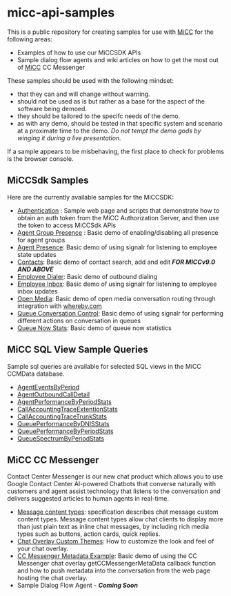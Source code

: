 # micc-api-samples

This is a public repository for creating samples for use with [MiCC](http://www.mitel.com/products/collaboration-software/micontact-center-business) for the following areas:

* Examples of how to use our MiCCSDK APIs
* Sample dialog flow agents and wiki articles on how to get the most out of [MiCC](http://www.mitel.com/products/collaboration-software/micontact-center-business) CC Messenger

These samples should be used with the following mindset:

* that they can and will change without warning.
* should not be used as is but rather as a base for the aspect of the software being demoed.
* they should be tailored to the specifc needs of the demo.
* as with any demo, should be tested in that specific system and scenario at a proximate time to the demo.  *Do not tempt the demo gods by winging it during a live presentation.*

If a sample appears to be misbehaving, the first place to check for problems is the browser console.

## MiCCSdk Samples

Here are the currently available samples for the MiCCSDK:

* [Authentication](https://github.com/mitel-networks/micc-api-samples/tree/master/MiCCSDK/authenticationToken) : Sample web page and scripts that demonstrate how to obtain an auth token from the MiCC Authorization Server, and then use the token to access MiCCSdk APIs
* [Agent Group Presence](https://github.com/mitel-networks/micc-api-samples/tree/master/MiCCSDK/agentGroupPresence) : Basic demo of enabling/disabling all presence for agent groups
* [Agent Presence](https://github.com/mitel-networks/micc-api-samples/tree/master/MiCCSDK/agentPresence): Basic demo of using signalr for listening to employee state updates
* [Contacts](https://github.com/mitel-networks/micc-api-samples/tree/master/MiCCSDK/contacts): Basic demo of contact search, add and edit ***FOR MICCv9.0 AND ABOVE***
* [Employee Dialer](https://github.com/mitel-networks/micc-api-samples/tree/master/MiCCSDK/employeeDialer): Basic demo of outbound dialing
* [Employee Inbox](https://github.com/mitel-networks/micc-api-samples/tree/master/MiCCSDK/employeeInbox): Basic demo of using signalr for listening to employee inbox updates
* [Open Media](https://github.com/mitel-networks/micc-api-samples/tree/master/MiCCSDK/openMediaAppearIn): Basic demo of open media conversation routing through integration with [whereby.com](https://whereby.com/)
* [Queue Conversation Control](https://github.com/mitel-networks/micc-api-samples/tree/master/MiCCSDK/queueConversationControl): Basic demo of using signalr for performing different actions on conversation in queues
* [Queue Now Stats](https://github.com/mitel-networks/micc-api-samples/tree/master/MiCCSDK/queueNowStats): Basic demo of queue now statistics

## MiCC SQL View Sample Queries

Sample sql queries are available for selected SQL views in the MiCC CCMData database.
* [AgentEventsByPeriod](https://github.com/mitel-networks/micc-api-samples/tree/master/MiCCSqlViewSampleQueries/AgentEventStats)
* [AgentOutboundCallDetail](https://github.com/mitel-networks/micc-api-samples/tree/master/MiCCSqlViewSampleQueries/AgentOutboundCallDetail)
* [AgentPerformanceByPeriodStats](https://github.com/mitel-networks/micc-api-samples/tree/master/MiCCSqlViewSampleQueries/AgentPerformanceByPeriodStats)
* [CallAccountingTraceExtentionStats](https://github.com/mitel-networks/micc-api-samples/tree/master/MiCCSqlViewSampleQueries/CallAccountingTraceExtensionStats)
* [CallAccountingTraceTrunkStats](https://github.com/mitel-networks/micc-api-samples/tree/master/MiCCSqlViewSampleQueries/CallAccountingTraceTrunkStats)
* [QueuePerformanceByDNISStats](https://github.com/mitel-networks/micc-api-samples/tree/master/MiCCSqlViewSampleQueries/QueuePerformanceByDNISStats)
* [QueuePerformanceByPeriodStats](https://github.com/mitel-networks/micc-api-samples/tree/master/MiCCSqlViewSampleQueries/QueuePerformanceByPeriodStats)
* [QueueSpectrumByPeriodStats](https://github.com/mitel-networks/micc-api-samples/tree/master/MiCCSqlViewSampleQueries/QueueSpectrumByPeriodStats)

## MiCC CC Messenger

Contact Center Messenger is our new chat product which allows you to use Google Contact Center AI-powered Chatbots that converse naturally with customers and agent assist technology that listens to the conversation and delivers suggested articles to human agents in real-time.

* [Message content types](https://github.com/mitel-networks/micc-api-samples/wiki/Message-content-types): specification describes chat message custom content types. Message content types allow chat clients to display more than just plain text as inline chat messages, by including rich media types such as buttons, action cards, quick replies.
* [Chat Overlay Custom Themes](https://github.com/mitel-networks/micc-api-samples/wiki/Chat-Overlay-Custom-Themes): How to customize the look and feel of your chat overlay.
* [CC Messenger Metadata Example](https://github.com/mitel-networks/micc-api-samples/tree/master/CCAI%20CC%20Messenger/chatOverlayMetadata): Basic demo of using the CC Messenger chat overlay getCCMessengerMetaData callback function and how to push metadata into the conversation from the web page hosting the chat overlay.
* Sample Dialog Flow Agent - ***Coming Soon***
